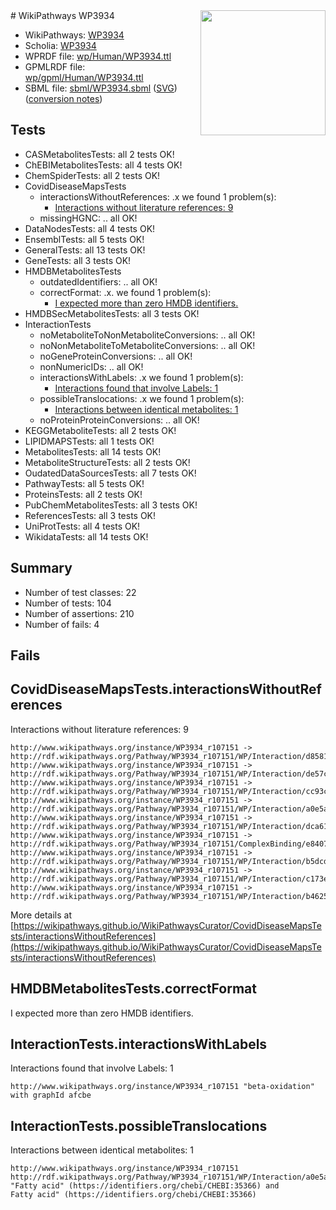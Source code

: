 <img style="float: right; width: 200px" src="../logo.png" />
# WikiPathways WP3934

* WikiPathways: [WP3934](https://identifiers.org/wikipathways:WP3934)
* Scholia: [WP3934](https://scholia.toolforge.org/wikipathways/WP3934)
* WPRDF file: [wp/Human/WP3934.ttl](../wp/Human/WP3934.ttl)
* GPMLRDF file: [wp/gpml/Human/WP3934.ttl](../wp/gpml/Human/WP3934.ttl)
* SBML file: [sbml/WP3934.sbml](../sbml/WP3934.sbml) ([SVG](../sbml/WP3934.svg)) ([conversion notes](../sbml/WP3934.txt))

## Tests
* CASMetabolitesTests: all 2 tests OK!
* ChEBIMetabolitesTests: all 4 tests OK!
* ChemSpiderTests: all 2 tests OK!
* CovidDiseaseMapsTests
    * interactionsWithoutReferences: .x we found 1 problem(s):
        * [Interactions without literature references: 9](#2e295937)
    * missingHGNC: .. all OK!
* DataNodesTests: all 4 tests OK!
* EnsemblTests: all 5 tests OK!
* GeneralTests: all 13 tests OK!
* GeneTests: all 3 tests OK!
* HMDBMetabolitesTests
    * outdatedIdentifiers: .. all OK!
    * correctFormat: .x. we found 1 problem(s):
        * [I expected more than zero HMDB identifiers.](#ad154c1e)
* HMDBSecMetabolitesTests: all 3 tests OK!
* InteractionTests
    * noMetaboliteToNonMetaboliteConversions: .. all OK!
    * noNonMetaboliteToMetaboliteConversions: .. all OK!
    * noGeneProteinConversions: .. all OK!
    * nonNumericIDs: .. all OK!
    * interactionsWithLabels: .x we found 1 problem(s):
        * [Interactions found that involve Labels: 1](#630d2678)
    * possibleTranslocations: .x we found 1 problem(s):
        * [Interactions between identical metabolites: 1](#d59038c4)
    * noProteinProteinConversions: .. all OK!
* KEGGMetaboliteTests: all 2 tests OK!
* LIPIDMAPSTests: all 1 tests OK!
* MetabolitesTests: all 14 tests OK!
* MetaboliteStructureTests: all 2 tests OK!
* OudatedDataSourcesTests: all 7 tests OK!
* PathwayTests: all 5 tests OK!
* ProteinsTests: all 2 tests OK!
* PubChemMetabolitesTests: all 3 tests OK!
* ReferencesTests: all 3 tests OK!
* UniProtTests: all 4 tests OK!
* WikidataTests: all 14 tests OK!


## Summary

* Number of test classes: 22
* Number of tests: 104
* Number of assertions: 210
* Number of fails: 4

## Fails

<a name="2e295937" />

## CovidDiseaseMapsTests.interactionsWithoutReferences

Interactions without literature references: 9
```
http://www.wikipathways.org/instance/WP3934_r107151 -> http://rdf.wikipathways.org/Pathway/WP3934_r107151/WP/Interaction/d8581
http://www.wikipathways.org/instance/WP3934_r107151 -> http://rdf.wikipathways.org/Pathway/WP3934_r107151/WP/Interaction/de57c
http://www.wikipathways.org/instance/WP3934_r107151 -> http://rdf.wikipathways.org/Pathway/WP3934_r107151/WP/Interaction/cc93c
http://www.wikipathways.org/instance/WP3934_r107151 -> http://rdf.wikipathways.org/Pathway/WP3934_r107151/WP/Interaction/a0e5a
http://www.wikipathways.org/instance/WP3934_r107151 -> http://rdf.wikipathways.org/Pathway/WP3934_r107151/WP/Interaction/dca61
http://www.wikipathways.org/instance/WP3934_r107151 -> http://rdf.wikipathways.org/Pathway/WP3934_r107151/ComplexBinding/e8407
http://www.wikipathways.org/instance/WP3934_r107151 -> http://rdf.wikipathways.org/Pathway/WP3934_r107151/WP/Interaction/b5dcd
http://www.wikipathways.org/instance/WP3934_r107151 -> http://rdf.wikipathways.org/Pathway/WP3934_r107151/WP/Interaction/c173e
http://www.wikipathways.org/instance/WP3934_r107151 -> http://rdf.wikipathways.org/Pathway/WP3934_r107151/WP/Interaction/b4625
```

More details at [https://wikipathways.github.io/WikiPathwaysCurator/CovidDiseaseMapsTests/interactionsWithoutReferences](https://wikipathways.github.io/WikiPathwaysCurator/CovidDiseaseMapsTests/interactionsWithoutReferences)

<a name="ad154c1e" />

## HMDBMetabolitesTests.correctFormat

I expected more than zero HMDB identifiers.
<a name="630d2678" />

## InteractionTests.interactionsWithLabels

Interactions found that involve Labels: 1
```
http://www.wikipathways.org/instance/WP3934_r107151 "beta-oxidation" with graphId afcbe
```

<a name="d59038c4" />

## InteractionTests.possibleTranslocations

Interactions between identical metabolites: 1
```
http://www.wikipathways.org/instance/WP3934_r107151 http://rdf.wikipathways.org/Pathway/WP3934_r107151/WP/Interaction/a0e5a "Fatty acid" (https://identifiers.org/chebi/CHEBI:35366) and 
Fatty acid" (https://identifiers.org/chebi/CHEBI:35366)
```

